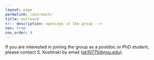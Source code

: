 ```yaml
---
layout: page
permalink: /outreach/
title: outreach
<!-- description: openings in the group -->
nav: true
nav_order: 9
---
```


If you are interested in joining the group as a postdoc or PhD student, please contact S. Kostinski by email (sk10775@nyu.edu).
